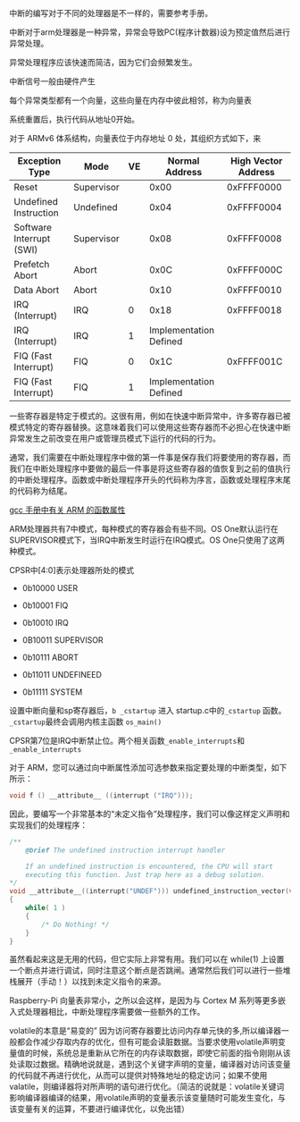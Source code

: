 中断的编写对于不同的处理器是不一样的，需要参考手册。

中断对于arm处理器是一种异常，异常会导致PC(程序计数器)设为预定值然后进行异常处理。

异常处理程序应该快速而简洁，因为它们会频繁发生。

中断信号一般由硬件产生

每个异常类型都有一个向量，这些向量在内存中彼此相邻，称为向量表

系统重置后，执行代码从地址0开始。

对于 ARMv6 体系结构，向量表位于内存地址 0 处，其组织方式如下，来

| Exception Type 	| Mode 	| VE 	| Normal Address 	| High Vector Address 	|
|---	|---	|---	|---	|---	|
| Reset 	| Supervisor 	|  	| 0x00 	| 0xFFFF0000 	|
| Undefined Instruction 	| Undefined 	|  	| 0x04 	| 0xFFFF0004 	|
| Software Interrupt (SWI) 	| Supervisor 	|  	| 0x08 	| 0xFFFF0008 	|
| Prefetch Abort 	| Abort 	|  	| 0x0C 	| 0xFFFF000C 	|
| Data Abort 	| Abort 	|  	| 0x10 	| 0xFFFF0010 	|
| IRQ (Interrupt) 	| IRQ 	| 0 	| 0x18 	| 0xFFFF0018 	|
| IRQ (Interrupt) 	| IRQ 	| 1 	| Implementation Defined 	|  	|
| FIQ (Fast Interrupt) 	| FIQ 	| 0 	| 0x1C 	| 0xFFFF001C 	|
| FIQ (Fast Interrupt) 	| FIQ 	| 1 	| Implementation Defined 	|  	|

一些寄存器是特定于模式的。这很有用，例如在快速中断异常中，许多寄存器已被模式特定的寄存器替换。这意味着我们可以使用这些寄存器而不必担心在快速中断异常发生之前改变在用户或管理员模式下运行的代码的行为。

通常，我们需要在中断处理程序中做的第一件事是保存我们将要使用的寄存器，而我们在中断处理程序中要做的最后一件事是将这些寄存器的值恢复到之前的值执行的中断处理程序。函数或中断处理程序开头的代码称为序言，函数或处理程序末尾的代码称为结尾。

[gcc 手册中有关 ARM 的函数属性](https://gcc.gnu.org/onlinedocs/gcc/Function-Attributes.html)


ARM处理器共有7中模式，每种模式的寄存器会有些不同。OS One默认运行在SUPERVISOR模式下，当IRQ中断发生时运行在IRQ模式。OS One只使用了这两种模式。

CPSR中[4:0]表示处理器所处的模式

* 0b10000 USER

* 0b10001 FIQ

* 0b10010 IRQ

* 0B10011 SUPERVISOR

* 0b10111 ABORT

* 0b11011 UNDEFINEED

* 0b11111 SYSTEM

设置中断向量和sp寄存器后，`b _cstartup` 进入 startup.c中的`_cstartup` 函数。`_cstartup`最终会调用内核主函数 `os_main()`

CPSR第7位是IRQ中断禁止位。两个相关函数`_enable_interrupts`和`_enable_interrupts`


对于 ARM，您可以通过向中断属性添加可选参数来指定要处理的中断类型，如下所示： 
```C
void f () __attribute__ ((interrupt ("IRQ")));
```
因此，要编写一个非常基本的“未定义指令”处理程序，我们可以像这样定义声明和实现我们的处理程序：
```C
/**
    @brief The undefined instruction interrupt handler

    If an undefined instruction is encountered, the CPU will start
    executing this function. Just trap here as a debug solution.
*/
void __attribute__((interrupt("UNDEF"))) undefined_instruction_vector(void)
{
    while( 1 )
    {
        /* Do Nothing! */
    }
}
```
虽然看起来这是无用的代码，但它实际上非常有用。我们可以在 while(1) 上设置一个断点并进行调试，同时注意这个断点是否跳闸。通常然后我们可以进行一些堆栈展开（手动！）以找到未定义指令的来源。

Raspberry-Pi 向量表非常小，之所以会这样，是因为与 Cortex M 系列等更多嵌入式处理器相比，中断处理程序需要做一些额外的工作。


volatile的本意是“易变的” 因为访问寄存器要比访问内存单元快的多,所以编译器一般都会作减少存取内存的优化，但有可能会读脏数据。当要求使用volatile声明变量值的时候，系统总是重新从它所在的内存读取数据，即使它前面的指令刚刚从该处读取过数据。精确地说就是，遇到这个关键字声明的变量，编译器对访问该变量的代码就不再进行优化，从而可以提供对特殊地址的稳定访问；如果不使用valatile，则编译器将对所声明的语句进行优化。（简洁的说就是：volatile关键词影响编译器编译的结果，用volatile声明的变量表示该变量随时可能发生变化，与该变量有关的运算，不要进行编译优化，以免出错）



